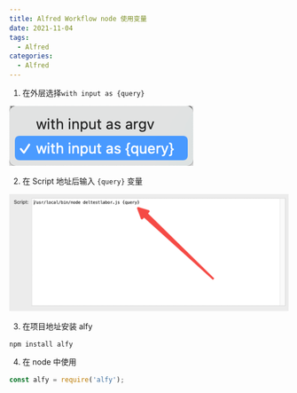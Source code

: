 ```yaml
---
title: Alfred Workflow node 使用变量
date: 2021-11-04
tags:
  - Alfred
categories:
  - Alfred
---
```


1. 在外层选择`with input as {query}`

![](https://raw.githubusercontent.com/hanghang0321/images/main/20211106165001.png)

2. 在 Script 地址后输入 `{query}` 变量

![](https://raw.githubusercontent.com/hanghang0321/images/main/20211106165123.png)

3. 在项目地址安装 alfy

```
npm install alfy
```

4. 在 node 中使用

```js
const alfy = require('alfy');
```
